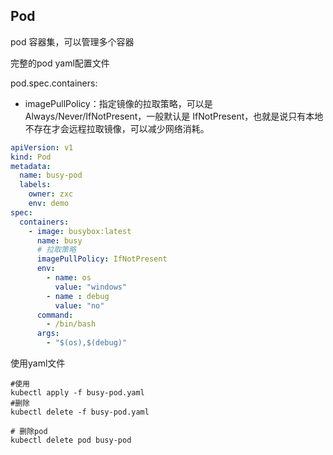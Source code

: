 ## Pod

pod 容器集，可以管理多个容器

完整的pod yaml配置文件


pod.spec.containers:
* imagePullPolicy：指定镜像的拉取策略，可以是Always/Never/IfNotPresent，一般默认是 IfNotPresent，也就是说只有本地不存在才会远程拉取镜像，可以减少网络消耗。
```yaml
apiVersion: v1
kind: Pod
metadata:
  name: busy-pod
  labels:
    owner: zxc
    env: demo
spec:
  containers:
    - image: busybox:latest
      name: busy
      # 拉取策略 
      imagePullPolicy: IfNotPresent
      env: 
        - name: os
          value: "windows"
        - name : debug
          value: "no"
      command:
        - /bin/bash
      args:
        - "$(os),$(debug)"
```
使用yaml文件
```shell
#使用
kubectl apply -f busy-pod.yaml
#删除
kubectl delete -f busy-pod.yaml 

# 删除pod
kubectl delete pod busy-pod
```
